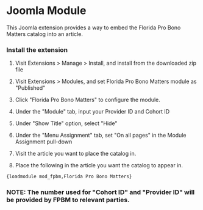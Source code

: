 # Joomla Module

This Joomla extension provides a way to embed the Florida Pro Bono Matters catalog into an article.

### Install the extension

1.  Visit Extensions > Manage > Install, and install from the downloaded zip file

1.  Visit Extensions > Modules, and set  Florida Pro Bono Matters module as "Published"

1.  Click "Florida Pro Bono Matters" to configure the module.

1.  Under the "Module" tab, input your Provider ID and Cohort ID

1.  Under "Show Title" option, select "Hide"

1.  Under the "Menu Assignment" tab, set "On all pages" in the Module Assignment pull-down

1.  Visit the article you want to place the catalog in.

1.  Place the following in the article you want the catalog to appear in.

```HTML
{loadmodule mod_fpbm,Florida Pro Bono Matters}
```

### NOTE: The number used for "Cohort ID" and "Provider ID" will be provided by FPBM to relevant parties.